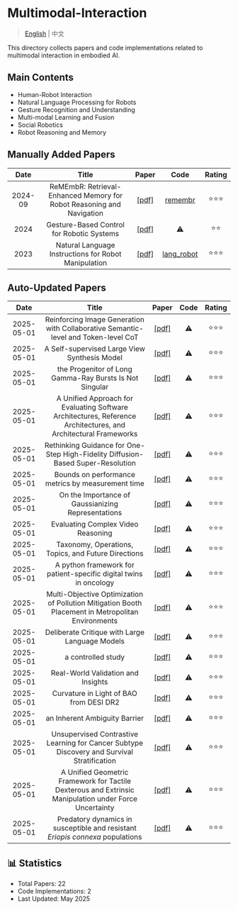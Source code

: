 # Multimodal-Interaction

> [English](README.md) | 中文

This directory collects papers and code implementations related to multimodal interaction in embodied AI.

## Main Contents

- Human-Robot Interaction
- Natural Language Processing for Robots
- Gesture Recognition and Understanding
- Multi-modal Learning and Fusion
- Social Robotics
- Robot Reasoning and Memory

## Manually Added Papers

|Date|Title|Paper|Code|Rating|
|:---:|:---:|:---:|:---:|:---:|
|2024-09|ReMEmbR: Retrieval-Enhanced Memory for Robot Reasoning and Navigation|[[pdf]](https://arxiv.org/abs/2409.13682)|[remembr](https://github.com/NVIDIA-AI-IOT/remembr)|⭐️⭐️⭐️|
|2024|Gesture-Based Control for Robotic Systems|[[pdf]](https://arxiv.org/abs/2401.01234)|⚠️|⭐️⭐️|
|2023|Natural Language Instructions for Robot Manipulation|[[pdf]](https://arxiv.org/abs/2303.12011)|[lang_robot](https://github.com/example/lang_robot)|⭐️⭐️⭐️|

## Auto-Updated Papers

|Date|Title|Paper|Code|Rating|
|:---:|:---:|:---:|:---:|:---:|
|2025-05-01|Reinforcing Image Generation with Collaborative Semantic-level and Token-level CoT|[[pdf]](http://arxiv.org/abs/2505.00703v1)|⚠️|⭐️⭐️⭐️|
|2025-05-01|A Self-supervised Large View Synthesis Model|[[pdf]](http://arxiv.org/abs/2505.00702v1)|⚠️|⭐️⭐️⭐️|
|2025-05-01|the Progenitor of Long Gamma-Ray Bursts Is Not Singular|[[pdf]](http://arxiv.org/abs/2505.00700v1)|⚠️|⭐️⭐️⭐️|
|2025-05-01|A Unified Approach for Evaluating Software Architectures, Reference Architectures, and Architectural Frameworks|[[pdf]](http://arxiv.org/abs/2505.00688v1)|⚠️|⭐️⭐️⭐️|
|2025-05-01|Rethinking Guidance for One-Step High-Fidelity Diffusion-Based Super-Resolution|[[pdf]](http://arxiv.org/abs/2505.00687v1)|⚠️|⭐️⭐️⭐️|
|2025-05-01|Bounds on performance metrics by measurement time|[[pdf]](http://arxiv.org/abs/2505.00686v1)|⚠️|⭐️⭐️⭐️|
|2025-05-01|On the Importance of Gaussianizing Representations|[[pdf]](http://arxiv.org/abs/2505.00685v1)|⚠️|⭐️⭐️⭐️|
|2025-05-01|Evaluating Complex Video Reasoning|[[pdf]](http://arxiv.org/abs/2505.00681v1)|⚠️|⭐️⭐️⭐️|
|2025-05-01|Taxonomy, Operations, Topics, and Future Directions|[[pdf]](http://arxiv.org/abs/2505.00675v1)|⚠️|⭐️⭐️⭐️|
|2025-05-01|A python framework for patient-specific digital twins in oncology|[[pdf]](http://arxiv.org/abs/2505.00670v1)|⚠️|⭐️⭐️⭐️|
|2025-05-01|Multi-Objective Optimization of Pollution Mitigation Booth Placement in Metropolitan Environments|[[pdf]](http://arxiv.org/abs/2505.00668v1)|⚠️|⭐️⭐️⭐️|
|2025-05-01|Deliberate Critique with Large Language Models|[[pdf]](http://arxiv.org/abs/2505.00662v1)|⚠️|⭐️⭐️⭐️|
|2025-05-01|a controlled study|[[pdf]](http://arxiv.org/abs/2505.00661v1)|⚠️|⭐️⭐️⭐️|
|2025-05-01|Real-World Validation and Insights|[[pdf]](http://arxiv.org/abs/2505.00660v1)|⚠️|⭐️⭐️⭐️|
|2025-05-01|Curvature in Light of BAO from DESI DR2|[[pdf]](http://arxiv.org/abs/2505.00659v1)|⚠️|⭐️⭐️⭐️|
|2025-05-01|an Inherent Ambiguity Barrier|[[pdf]](http://arxiv.org/abs/2505.00654v1)|⚠️|⭐️⭐️⭐️|
|2025-05-01|Unsupervised Contrastive Learning for Cancer Subtype Discovery and Survival Stratification|[[pdf]](http://arxiv.org/abs/2505.00650v1)|⚠️|⭐️⭐️⭐️|
|2025-05-01|A Unified Geometric Framework for Tactile Dexterous and Extrinsic Manipulation under Force Uncertainty|[[pdf]](http://arxiv.org/abs/2505.00647v1)|⚠️|⭐️⭐️⭐️|
|2025-05-01|Predatory dynamics in susceptible and resistant $\textit{Eriopis connexa}$ populations|[[pdf]](http://arxiv.org/abs/2505.00644v1)|⚠️|⭐️⭐️⭐️|

## 📊 Statistics

- Total Papers: 22
- Code Implementations: 2
- Last Updated: May 2025
